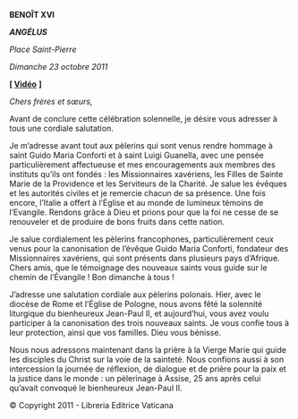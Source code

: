 **BENOÎT XVI**

***ANGÉLUS***

*Place Saint-Pierre*

*Dimanche 23 octobre 2011*

**[ [Vidéo](https://www.youtube.com/watch?v=th-N9PiFsCs&list=PLC9tK3J1RlaZGkT-qS3F021VSzUv-YuwO&index=74&ab_channel=TheVatican-Archive)** **]**

*Chers frères et sœurs,*

Avant de conclure cette célébration solennelle, je désire vous adresser à tous une cordiale salutation.

Je m’adresse avant tout aux pèlerins qui sont venus rendre hommage à saint Guido Maria Conforti et à saint Luigi Guanella, avec une pensée particulièrement affectueuse et mes encouragements aux membres des instituts qu’ils ont fondés : les Missionnaires xavériens, les Filles de Sainte Marie de la Providence et les Serviteurs de la Charité. Je salue les évêques et les autorités civiles et je remercie chacun de sa présence. Une fois encore, l’Italie a offert à l’Église et au monde de lumineux témoins de l’Evangile. Rendons grâce à Dieu et prions pour que la foi ne cesse de se renouveler et de produire de bons fruits dans cette nation.

Je salue cordialement les pèlerins francophones, particulièrement ceux venus pour la canonisation de l’évêque Guido Maria Conforti, fondateur des Missionnaires xavériens, qui sont présents dans plusieurs pays d’Afrique. Chers amis, que le témoignage des nouveaux saints vous guide sur le chemin de l’Évangile ! Bon dimanche à tous !

J’adresse une salutation cordiale aux pèlerins polonais. Hier, avec le diocèse de Rome et l’Église de Pologne, nous avons fêté la solennité liturgique du bienheureux Jean-Paul II, et aujourd’hui, vous avez voulu participer à la canonisation des trois nouveaux saints. Je vous confie tous à leur protection, ainsi que vos familles. Dieu vous bénisse.

Nous nous adressons maintenant dans la prière à la Vierge Marie qui guide les disciples du Christ sur la voie de la sainteté. Nous confions aussi à son intercession la journée de réflexion, de dialogue et de prière pour la paix et la justice dans le monde : un pèlerinage à Assise, 25 ans après celui qu’avait convoqué le bienheureux Jean-Paul II.

© Copyright 2011 - Libreria Editrice Vaticana